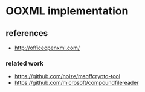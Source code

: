 # OOXML implementation

## references

- http://officeopenxml.com/

### related work

- https://github.com/nolze/msoffcrypto-tool
- https://github.com/microsoft/compoundfilereader
